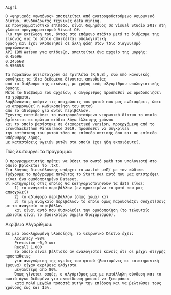 	AIgri
  
	Ο «ψηφιακός γεωπόνος» αποτελείται από ανατροφοδοτούμενο νευρωνικό δίκτυο, συνδυάζοντας τεχνικές data mining. 
	Σε προγραμματιστικό επίπεδο, είναι δομημένος σε Visual Studio 2017 στη γλώσσα προγραμματισμού Visual C#. 
	Για την εκτέλεση του, όντας στο επόμενο στάδιο μετά το διάβασμα της εικόνας για το οποίο απαιτείται υπολογιστική
	όραση και έχει υλοποιηθεί σε άλλη φάση στον ίδιο διαγωνισμό φορτώνοντας 
	API IBM Watson για επίδειξη, απαιτείται ένα αρχείο της μορφής:
	0.45696
	0.245668
	0.956658
	
	Τα παραπάνω αντιστοιχούν σε τριπλέτα (R,G,B), ενώ υπό κανονικές συνθήκες τα ίδια δεδομένα δίνονται απευθείας
	από το διάβασμα της εικόνας, με χρήση ενός αλγορίθμου υπολογιστικής όρασης.
	Μετά το διάβασμα του αρχείου, ο αλγόριθμος προσπαθεί να ομαδοποιήσει τα χρώματα, 
	λαμβάνοντας υπόψιν τις αποχρώσεις του φυτού που μας ενδιαφέρει, ώστε να απομονωθεί η κωδικοποίηση του φυτού 
	από το αδιάφορο για αυτόν περιβάλλον.
	Έχοντας εκπαιδεύσει το ανατροφοδοτούμενο νευρωνικό δίκτυο το οποίο βρίσκεται σε πρώιμο στάδιο λόγω έλλειψης χρόνου 
	και το οποίο βασίστηκε σε διαφορετική version, προερχόμενη από το crowdhackathon #insurance 2019, προσπαθεί να συγκρίνει
	την κατάσταση του φυτού τόσο σε επίπεδο οπτικής όσο και σε επίπεδο υπέρυθρης λήψης, 
	με καταστάσεις υγειών φυτών στα οποία έχει ήδη εκπαιδευτεί.


Πώς λειτουργεί το πρόγραμμα:

	Ο προγραμματιστής πρέπει να θέσει το σωστό path του υπολογιστή στο οποίο βρίσκεται το .txt.
	Για λόγους διευκόλυνσης υπάρχει το aa.txt μαζί με τον κώδικα. 
	Τρέχουμε το πρόγραμμα πατώντας το Start και αυτό που μας επιστρέφει είναι ένα ομαδοποιημένο Dataset.
	Οι κατηγορίες στις οποίες θα κατηγοριοποιηθούν τα data είναι:
		1) το αναγκαίο περιβάλλον (εν προκειμένω το φυτό που μας απασχολεί)
		2) το αδιάφορο περιβάλλον (όπως χώμα) και
		3) το μη αναγκαίο περιβάλλον το οποίο όμως παρουσιάζει συσχετίσεις με το αναγκαίο περιβάλλον
		και είναι αυτό που δυσκολεύει την ομαδοποίηση (το τελευταίο μάλιστα είναι το βασικότερο σημείο διαχωρισμού).
	
	
Ακρίβεια Αλγορίθμου:

	Σε μια ολοκληρωμένη υλοποίηση, το νευρωνικό δίκτυο έχει:
		Accuracy ~98%
		Precision ~0,9 και
		Recall 1,000
		το οποίο είναι βέλτιστο αν αναλογιστεί κανείς ότι οι μέχρι στιγμής προσπάθειες
		για αναγνώριση της υγείας του φυτού (βασισμένες σε επιστημονική έρευνα) είχαν ακρίβεια ελάχιστα
		μεγαλύτερη από 80%. 
		Όπως γίνεται σαφές, ο αλγόριθμος μας με κατάλληλη σύνδεση και το σωστό όγκο δεδομένω για εκπαίδευση μπορεί να ξεπεράσει
		κατά πολύ μεγάλα ποσοστά αυτήν την επίδοση και να βελτιώσει τους χρόνους έως και 15%.
